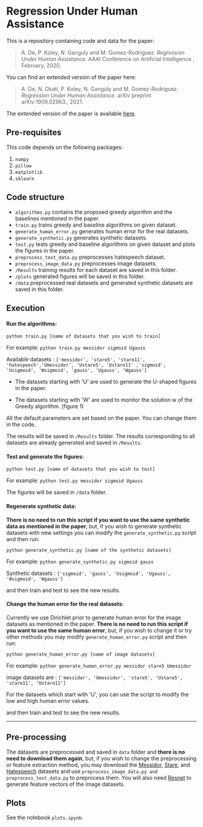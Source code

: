 # Regression Under Human Assistance

This is a repository containing code and data for the paper:

> A. De, P. Koley, N. Ganguly and M. Gomez-Rodriguez. _Regression Under Human Assistance._ AAAI Conference on Artificial Intelligence , February, 2020. 

You can find an extended version of the paper here:

> A. De, N. Okati, P. Koley, N. Ganguly and M. Gomez-Rodriguez. _Regression Under Human Assistance._ arXiv preprint arXiv:1909.02963., 2021. 

The extended version of the paper is available [here](https://arxiv.org/pdf/1909.02963.pdf).


## Pre-requisites

This code depends on the following packages:

 1. `numpy`
 2. `pillow`
 3. `matplotlib`
 4. `sklearn`
 


## Code structure

 - `algorithms.py` contains the proposed greedy algorithm and the baselines mentioned in the paper.
 - `train.py` trains greedy and baseline algorithms on given dataset.
 - `generate_human_error.py` generates human error for the real datasets.
 - `generate_synthetic.py` generates synthetic datasets.
 - `test.py` tests greedy and baseline algorithms on given dataset and plots the figures in the paper.
 - `preprocess_text_data.py` preprocesses hatespeech dataset.
 - `preprocess_image_data.py` preprocesses image datasets.
 - `/Results` training results for each dataset are saved in this folder.
 - `/plots` generated figures will be saved in this folder.
 - `/data` preprocessed real datasets and generated synthetic datasets are saved in this folder.


## Execution

#### Run the algorithms:
`python train.py [name of datasets that you wish to train]`

For example: `python train.py messidor sigmoid Ugauss`

Available datasets : `['messidor', 'stare5', 'stare11', 'hatespeech','Umessidor', 'Ustare5', 'Ustare11' ,'sigmoid', 'Usigmoid', 'Wsigmoid', 'gauss', 'Ugauss', 'Wgauss']`

- The datasets starting with 'U' are used to generate the U-shaped figures in the paper.

- The datasets starting with 'W' are used to monitor the solution w of the Greedy algorithm. (figure 1)

All the default parameters are set based on the paper. You can change them in the code.

The results will be saved in `/Results` folder. The results corresponding to all datasets are already generated and saved in `/Results`.

#### Test and generate the figures:
`python test.py [name of datasets that you wish to test]`

For example:
`python test.py messidor sigmoid Ugauss`

The figures will be saved in `/data` folder.


#### Regenerate synthetic data:
**There is no need to run this script if you want to use the same synthetic data as mentioned in the paper**, but, if you wish to generate synthetic datasets with new settings you can modify the `generate_synthetic.py` script and then run:

`python generate_synthetic.py [name of the synthetic datasets]`

For example:
`python generate_synthetic.py sigmoid gauss`

Synthetic datasets : `['sigmoid', 'gauss', 'Usigmoid', 'Ugauss', 'Wsigmoid', 'Wgauss']`

and then train and test to see the new results.


#### Change the human error for the real datasets:
Currently we use Dirichlet prior to generate human error for the image datasets as mentioned in the paper. **There is no need to run this script if you want to use the same human error**, but, if you wish to change it or try other methods you may modify `generate_human_error.py` script and then run:

`python generate_human_error.py [name of image datasets]`


For example:
`python generate_human_error.py messidor stare5 Umessidor`

image datasets are : `['messidor', 'Umessidor', 'stare5', 'Ustare5', 'stare11', 'Ustare11']`

For the datasets which start with 'U', you can use the script to modify the low and high human error values.

and then train and test to see the new results.

----

## Pre-processing

The datasets are preprocessed and saved in `data` folder and **there is no need to download them again**, but, if you wish to change the preprocessing or feature extraction method, you may download the [Messidor](http://www.adcis.net/en/third-party/messidor/), [Stare](https://cecas.clemson.edu/~ahoover/stare/), and [Hatespeech](https://github.com/t-davidson/hate-speech-and-offensive-language) datasets and use `preprocess_image_data.py and preprocess_text_data.py` to preprocess them. You will also need [Resnet](https://github.com/KaimingHe/deep-residual-networks) to generate feature vectors of the image datasets.


## Plots

See the notebook `plots.ipynb`.
